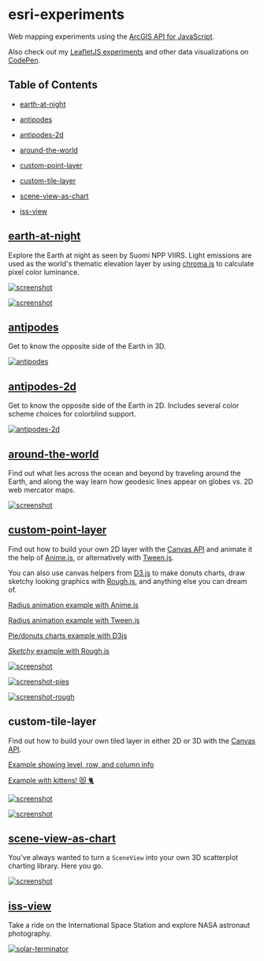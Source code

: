 # esri-experiments

Web mapping experiments using the [ArcGIS API for JavaScript](https://js.arcgis.com).

Also check out my [LeafletJS experiments](https://github.com/jwasilgeo/leaflet-experiments) and other data visualizations on [CodePen](https://codepen.io/jwasilgeo/).

## Table of Contents

- [earth-at-night](#earth-at-night)

- [antipodes](#antipodes)

- [antipodes-2d](#antipodes-2d)

- [around-the-world](#around-the-world)

- [custom-point-layer](#custom-point-layer)

- [custom-tile-layer](#custom-tile-layer)

- [scene-view-as-chart](#scene-view-as-chart)

- [iss-view](#iss-view)

## [earth-at-night](https://jwasilgeo.github.io/esri-experiments/earth-at-night)

Explore the Earth at night as seen by Suomi NPP VIIRS. Light emissions are used as the world's thematic elevation layer by using [chroma.js](https://gka.github.io/chroma.js/) to calculate pixel color luminance.

[![screenshot](https://raw.githubusercontent.com/jwasilgeo/esri-experiments/master/earth-at-night/screenshot.jpg)](https://jwasilgeo.github.io/esri-experiments/earth-at-night)

[![screenshot](https://raw.githubusercontent.com/jwasilgeo/esri-experiments/master/earth-at-night/screenshot.png)](https://jwasilgeo.github.io/esri-experiments/earth-at-night)

## [antipodes](https://jwasilgeo.github.io/esri-experiments/antipodes)

Get to know the opposite side of the Earth in 3D.

[![antipodes](https://raw.githubusercontent.com/jwasilgeo/esri-experiments/master/antipodes/antipodes.gif)](https://jwasilgeo.github.io/esri-experiments/antipodes)

## [antipodes-2d](https://jwasilgeo.github.io/esri-experiments/antipodes-2d)

Get to know the opposite side of the Earth in 2D. Includes several color scheme choices for colorblind support.

[![antipodes-2d](https://raw.githubusercontent.com/jwasilgeo/esri-experiments/master/antipodes-2d/screenshot.png)](https://jwasilgeo.github.io/esri-experiments/antipodes-2d)

## [around-the-world](https://jwasilgeo.github.io/esri-experiments/around-the-world)

Find out what lies across the ocean and beyond by traveling around the Earth, and along the way learn how geodesic lines appear on globes vs. 2D web mercator maps.

[![screenshot](https://raw.githubusercontent.com/jwasilgeo/esri-experiments/master/around-the-world/screenshot.png)](https://jwasilgeo.github.io/esri-experiments/around-the-world)

## [custom-point-layer](https://jwasilgeo.github.io/esri-experiments/custom-point-layer/3-animate-custom-layer-with-animejs.html)

Find out how to build your own 2D layer with the [Canvas API](https://developer.mozilla.org/en-US/docs/Web/API/Canvas_API) and animate it the help of [Anime.js](https://animejs.com/), or alternatively with [Tween.js](https://github.com/tweenjs/tween.js).

You can also use canvas helpers from [D3.js](https://d3js.org/) to make donuts charts, draw sketchy looking graphics with [Rough.js](https://github.com/pshihn/rough), and anything else you can dream of.

[Radius animation example with Anime.js](https://jwasilgeo.github.io/esri-experiments/custom-point-layer/3-animate-custom-layer-with-animejs.html)

[Radius animation example with Tween.js](https://jwasilgeo.github.io/esri-experiments/custom-point-layer/3-animate-custom-layer-with-tweenjs.html)

[Pie/donuts charts example with D3js](https://jwasilgeo.github.io/esri-experiments/custom-point-layer/d3-pies-layer.html)

[_Sketchy_ example with Rough.js](https://jwasilgeo.github.io/esri-experiments/custom-point-layer/rough-layer.html)

[![screenshot](https://raw.githubusercontent.com/jwasilgeo/esri-experiments/master/custom-point-layer/point-layer-animation.gif)](https://jwasilgeo.github.io/esri-experiments/custom-point-layer/3-animate-custom-layer-with-animejs.html)

[![screenshot-pies](https://raw.githubusercontent.com/jwasilgeo/esri-experiments/master/custom-point-layer/pies-layer.gif)](https://jwasilgeo.github.io/esri-experiments/custom-point-layer/d3-pies-layer.html)

[![screenshot-rough](https://raw.githubusercontent.com/jwasilgeo/esri-experiments/master/custom-point-layer/rough-layer.png)](https://jwasilgeo.github.io/esri-experiments/custom-point-layer/rough-layer.html)

## custom-tile-layer

Find out how to build your own tiled layer in either 2D or 3D with the [Canvas API](https://developer.mozilla.org/en-US/docs/Web/API/Canvas_API).

[Example showing level, row, and column info](https://jwasilgeo.github.io/esri-experiments/custom-tile-layer/custom-tile-layer.html)

[Example with kittens! 😻 🐈](https://jwasilgeo.github.io/esri-experiments/custom-tile-layer/custom-kittens-layer.html)

[![screenshot](https://raw.githubusercontent.com/jwasilgeo/esri-experiments/master/custom-tile-layer/text-screenshot.png)](https://jwasilgeo.github.io/esri-experiments/custom-tile-layer/custom-tile-layer.html)

[![screenshot](https://raw.githubusercontent.com/jwasilgeo/esri-experiments/master/custom-tile-layer/cats-screenshot.png)](https://jwasilgeo.github.io/esri-experiments/custom-tile-layer/custom-kittens-layer.html)

## [scene-view-as-chart](https://jwasilgeo.github.io/esri-experiments/scene-view-as-chart)

You've always wanted to turn a `SceneView` into your own 3D scatterplot charting library. Here you go.

[![screenshot](https://raw.githubusercontent.com/jwasilgeo/esri-experiments/master/scene-view-as-chart/screenshot.jpg)](https://jwasilgeo.github.io/esri-experiments/scene-view-as-chart)

## [iss-view](https://jwasilgeo.github.io/esri-experiments/iss-view)

Take a ride on the International Space Station and explore NASA astronaut photography.

[![solar-terminator](https://raw.githubusercontent.com/jwasilgeo/esri-experiments/master/iss-view/solar-terminator.gif)](https://jwasilgeo.github.io/esri-experiments/iss-view)
